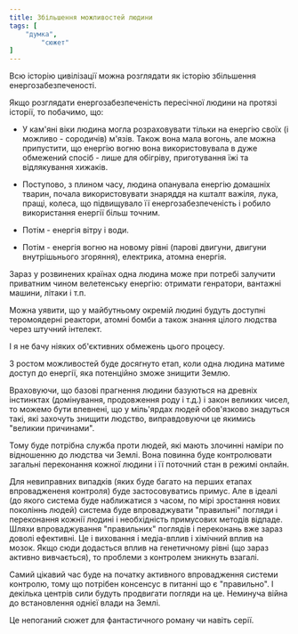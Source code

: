 ```yaml
---
title: Збільшення можливостей людини
tags: [ 
	"думка",
        "сюжет"
]
---
```


Всю історію цивілізації можна розглядати як історію збільшення енергозабезпеченості.

Якщо розглядати енергозабезпеченість пересічної людини на протязі історії, то побачимо, що:

- У кам'яні віки людина могла розраховувати тільки на енергію своїх (і можливо - сородичів) м'язів. Також вона мала вогонь, 
але можна припустити, що енергію вогню вона використовувала в дуже обмежений спосіб - лише для обігріву, приготування їжі та відлякування хижаків.

- Поступово, з плином часу, людина опанувала енергію домашніх тварин, почала використовувати знаряддя на кшталт важіля, лука, пращі, колеса, що 
підвищувало її енергозабезпеченість і робило використання енергії більш точним.

- Потім - енергія вітру і води.

- Потім - енергія вогню на новому рівні (парові двигуни, двигуни внутрішьнього згоряння), електрика, атомна енергія.

Зараз у розвинених країнах одна людина може при потребі залучити приватним чином велетенську енергію: отримати генратори, вантажні машини, літаки і т.п. 

Можна уявити, що у майбутньому окремій людині будуть доступні теромоядерні реактори, атомні бомби а також знання цілого людства через штучний інтелект.

І  я не бачу ніяких об'єктивних обмежень цього процесу.

З ростом можливостей буде досягнуто етап, коли одна людина матиме доступ до енергії, яка потенційно зможе знищити Землю.

Враховуючи, що базові прагнення людини базуються на древніх інстинктах (домінування, продовження роду і т.д.) і закон великих чисел, то можемо бути впевнені, що
у міль'ярдах людей обов'язково знадуться такі, які захочуть знищити людство, виправдовуючи це якимись "великии причинами".

Тому буде потрібна служба проти людей, які мають злочинні наміри по відношенню до людства чи Землі.
Вона повинна буде контролювати загальні переконання кожної людини і її поточний стан в режимі онлайн.

Для невиправних випадків (яких буде багато на перших етапах впроваджененя контроля) буде застосовуватись примус.
Але в ідеалі (до якого система буде наближатися з часом, по мірі зростання нових поколіннь людей) система буде впроваджувати "правильні" погляди і 
переконання кожнії людині і необхідність примусових методів відпаде. Шляхи впроваджування "правильних" поглядів і переконань вже зараз доволі ефективні.
Це і виховання і медіа-вплив і хімічний вплив на мозок. Якщо сюди додасться вплив на генетичному рівні (що зараз активно вивчається), то проблеми з контролем 
зникнуть взагалі.

Самий цікавий час буде на початку активного впровадження системи контролю, тому що потрібен консенсус в питанні що є "правильно". І декілька центрів сили 
будуть продвигати погляди на це. Неминуча війна до встановлення однієї влади на Землі.

Це непоганий сюжет для фантастичного роману чи навіть серії.